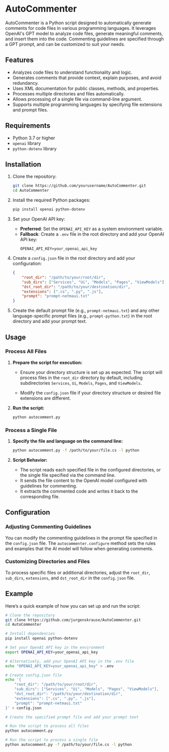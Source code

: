 # AutoCommenter

AutoCommenter is a Python script designed to automatically generate comments for code files in various programming languages. It leverages OpenAI's GPT model to analyze code files, generate meaningful comments, and insert them into the code. Commenting guidelines are specified through a GPT prompt, and can be customized to suit your needs.

## Features

- Analyzes code files to understand functionality and logic.
- Generates comments that provide context, explain purposes, and avoid redundancy.
- Uses XML documentation for public classes, methods, and properties.
- Processes multiple directories and files automatically.
- Allows processing of a single file via command-line argument.
- Supports multiple programming languages by specifying file extensions and prompt files.

## Requirements

- Python 3.7 or higher
- `openai` library
- `python-dotenv` library

## Installation

1. Clone the repository:
    ```bash
    git clone https://github.com/yourusername/AutoCommenter.git
    cd AutoCommenter
    ```

2. Install the required Python packages:
    ```bash
    pip install openai python-dotenv
    ```

3. Set your OpenAI API key:
    - **Preferred**: Set the `OPENAI_API_KEY` as a system environment variable.
    - **Fallback**: Create a `.env` file in the root directory and add your OpenAI API key:
        ```
        OPENAI_API_KEY=your_openai_api_key
        ```

4. Create a `config.json` file in the root directory and add your configuration:
    ```json
    {
        "root_dir": "/path/to/your/root/dir",
        "sub_dirs": ["Services", "Ui", "Models", "Pages", "ViewModels"],
        "dst_root_dir": "/path/to/your/destination/dir",
        "extensions": [".cs", ".py", ".js"],
        "prompt": "prompt-netmaui.txt"
    }
    ```

5. Create the default prompt file (e.g., `prompt-netmaui.txt`) and any other language-specific prompt files (e.g., `prompt-python.txt`) in the root directory and add your prompt text.

## Usage

### Process All Files

1. **Prepare the script for execution:**

    - Ensure your directory structure is set up as expected. The script will process files in the `root_dir` directory by default, including subdirectories `Services`, `Ui`, `Models`, `Pages`, and `ViewModels`.

    - Modify the `config.json` file if your directory structure or desired file extensions are different.

2. **Run the script:**

    ```bash
    python autocomment.py
    ```

### Process a Single File

1. **Specify the file and language on the command line:**

    ```bash
    python autocomment.py -f /path/to/your/file.cs -l python
    ```

3. **Script Behavior:**

    - The script reads each specified file in the configured directories, or the single file specified via the command line.
    - It sends the file content to the OpenAI model configured with guidelines for commenting.
    - It extracts the commented code and writes it back to the corresponding file.

## Configuration

### Adjusting Commenting Guidelines

You can modify the commenting guidelines in the prompt file specified in the `config.json` file. The `autocommenter.configure` method sets the rules and examples that the AI model will follow when generating comments.

### Customizing Directories and Files

To process specific files or additional directories, adjust the `root_dir`, `sub_dirs`, `extensions`, and `dst_root_dir` in the `config.json` file.

## Example

Here’s a quick example of how you can set up and run the script:

```bash
# Clone the repository
git clone https://github.com/jurgenskrause/AutoCommenter.git
cd AutoCommenter

# Install dependencies
pip install openai python-dotenv

# Set your OpenAI API key in the environment
export OPENAI_API_KEY=your_openai_api_key

# Alternatively, add your OpenAI API key in the .env file
echo "OPENAI_API_KEY=your_openai_api_key" > .env

# Create config.json file
echo '{
    "root_dir": "/path/to/your/root/dir",
    "sub_dirs": ["Services", "Ui", "Models", "Pages", "ViewModels"],
    "dst_root_dir": "/path/to/your/destination/dir",
    "extensions": [".cs", ".py", ".js"],
    "prompt": "prompt-netmaui.txt"
}' > config.json

# Create the specified prompt file and add your prompt text

# Run the script to process all files
python autocomment.py

# Run the script to process a single file
python autocomment.py -f /path/to/your/file.cs -l python
